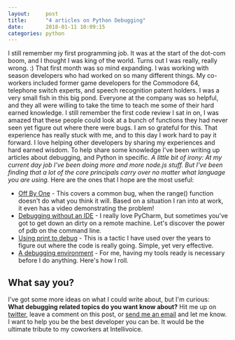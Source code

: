 ```yaml
---
layout:     post
title:      "4 articles on Python Debugging"
date:       2018-01-11 10:09:15
categories: python
---
```

I still remember my first programming job. It was at the start of the dot-com boom, and I thought I was king of the world. Turns out I was really, really wrong. :)  That first month was so mind expanding. I was working with season developers who had worked on so many different things. My co-workers included former game developers for the Commodore 64, telephone switch experts, and speech recognition patent holders. I was a very small fish in this big pond. Everyone at the company was so helpful, and they all were willing to take the time to teach me some of their hard earned knowledge. I still remember the first code review I sat in on, I was amazed that these people could look at a bunch of functions they had never seen yet figure out where there were bugs. I am so grateful for this. That experience has really stuck with me, and to this day I work hard to pay it forward. I love helping other developers by sharing my experiences and hard earned wisdom. To help share some knowledge I've been writing up articles about debugging, and Python in specific. _A little bit of irony: At my current day job I've been doing more and more node.js stuff. But I've been finding that a lot of the core principals carry over no matter what language you are using._ Here are the ones that I hope are the most useful: 

  * [Off By One](https://pythondebugging.com/articles/python-off-by-one-error-range) \- This covers a common bug, when the range() function doesn't do what you think it will. Based on a situation I ran into at work, it even has a video demonstrating the problem!
  * [Debugging without an IDE](https://pythondebugging.com/articles/debugging-python-without-ide) \- I really love PyCharm, but sometimes you've got to get down an dirty on a remote machine. Let's discover the power of pdb on the command line.
  * [Using print to debug](https://pythondebugging.com/articles/python-debugging-with-print-statements) \- This is a tactic I have used over the years to figure out where the code is really going. Simple, yet very effective.
  * [A debugging environment](https://pythondebugging.com/articles/python-debugging-environment) \- For me, having my tools ready is necessary before I do anything. Here's how I roll.



## What say you?

I've got some more ideas on what I could write about, but I'm curious:  **What debugging related topics do you want know about?** Hit me up on [twitter](https://twitter.com/nloadholtes), leave a comment on this post, or [send me an email](mailto:nick@ironboundsoftware.com) and let me know. I want to help you be the best developer you can be. It would be the ultimate tribute to my coworkers at Intellivoice.
